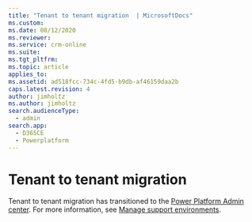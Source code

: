 ```yaml
---
title: "Tenant to tenant migration  | MicrosoftDocs"
ms.custom: 
ms.date: 08/12/2020
ms.reviewer: 
ms.service: crm-online
ms.suite:
ms.tgt_pltfrm:
ms.topic: article
applies_to:
ms.assetid: ad518fcc-734c-4fd5-b9db-af46159daa2b
caps.latest.revision: 4
author: jimholtz
ms.author: jimholtz
search.audienceType:
  - admin
search.app:
  - D365CE
  - Powerplatform
---
```

# Tenant to tenant migration

Tenant to tenant migration has transitioned to the [Power Platform Admin center](https://admin.powerplatform.microsoft.com). For more information, see [Manage support environments](https://docs.microsoft.com/power-platform/admin/move-environment-tenant).

